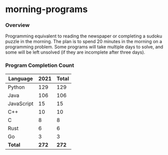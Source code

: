# morning-programs

### Overview

Programming equivalent to reading the newspaper or completing a sudoku puzzle in the morning.  The plan is to spend 20 
minutes in the morning on a programming problem.  Some programs will take multiple days to solve, and some will be left 
unsolved (if they are incomplete after three days).

### Program Completion Count

| Language     | 2021    | Total   |
|--------------|---------|---------|
| Python       | 129     | 129     |
| Java         | 106     | 106     |
| JavaScript   | 15      | 15      |
| C++          | 10      | 10      |
| C            | 8       | 8       |
| Rust         | 6       | 6       |
| Go           | 3       | 3       |
| **Total**    | **272** | **272** |
